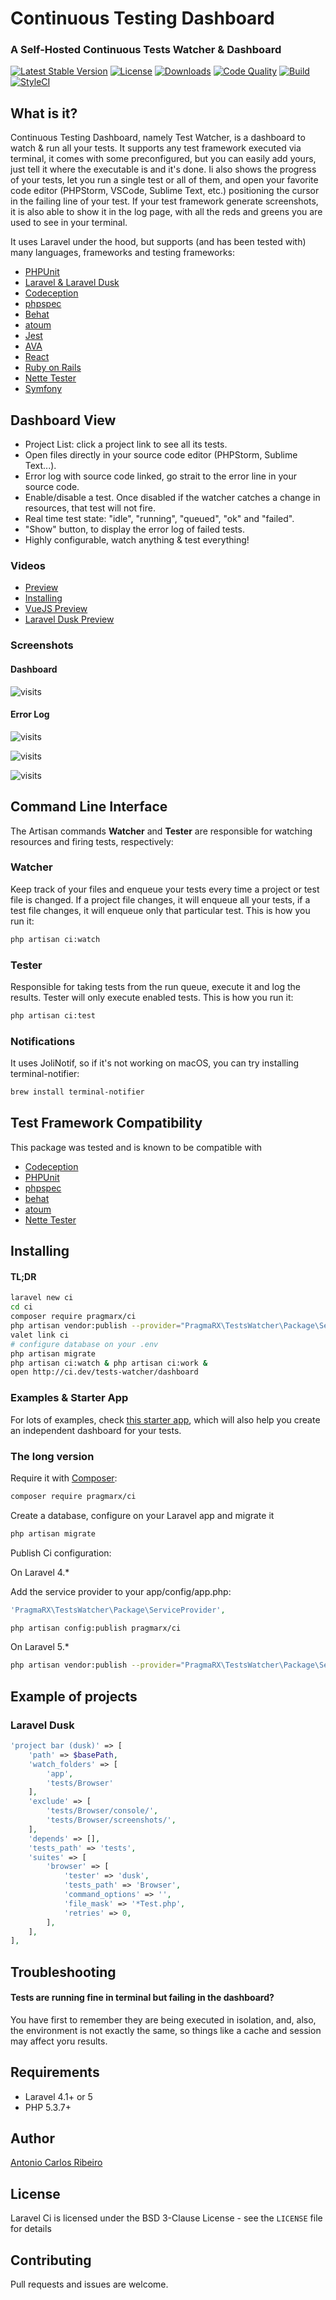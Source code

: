# Continuous Testing Dashboard
### A Self-Hosted Continuous Tests Watcher & Dashboard

[![Latest Stable Version](https://img.shields.io/packagist/v/pragmarx/ci.svg?style=flat-square)](https://packagist.org/packages/pragmarx/ci)
[![License](https://img.shields.io/badge/license-MIT-brightgreen.svg?style=flat-square)](LICENSE.md) 
[![Downloads](https://img.shields.io/packagist/dt/pragmarx/ci.svg?style=flat-square)](https://packagist.org/packages/pragmarx/ci) 
[![Code Quality](https://img.shields.io/scrutinizer/g/antonioribeiro/ci.svg?style=flat-square)](https://scrutinizer-ci.com/g/antonioribeiro/ci/?branch=master) 
[![Build](https://img.shields.io/scrutinizer/build/g/antonioribeiro/ci.svg?style=flat-square)](https://scrutinizer-ci.com/g/antonioribeiro/ci/?branch=master) 
[![StyleCI](https://styleci.io/repos/27037779/shield)](https://styleci.io/repos/27037779)

## What is it?

Continuous Testing Dashboard, namely Test Watcher, is a dashboard to watch & run all your tests. It supports any test framework executed via terminal, it comes with some preconfigured, but you can easily add yours, just tell it where the executable is and it's done. Ii also shows the progress of your tests, let you run a single test or all of them, and open your favorite code editor (PHPStorm, VSCode, Sublime Text, etc.) positioning the cursor in the failing line of your test. If your test framework generate screenshots, it is also able to show it in the log page, with all the reds and greens you are used to see in your terminal.

It uses Laravel under the hood, but supports (and has been tested with) many languages, frameworks and testing frameworks:

* [PHPUnit](https://phpunit.de/)
* [Laravel & Laravel Dusk](https://laravel.com/docs/5.5/dusk)
* [Codeception](http://codeception.com/)
* [phpspec](http://www.phpspec.net/en/stable/)
* [Behat](http://behat.org/en/latest/)
* [atoum](http://atoum.org/)
* [Jest](https://facebook.github.io/jest/)
* [AVA](https://github.com/avajs/ava)
* [React](https://reactjs.org/)
* [Ruby on Rails](http://guides.rubyonrails.org/testing.html)
* [Nette Tester](https://tester.nette.org/)
* [Symfony](https://symfony.com/doc/current/testing.html)

## Dashboard View

* Project List: click a project link to see all its tests.
* Open files directly in your source code editor (PHPStorm, Sublime Text...).
* Error log with source code linked, go strait to the error line in your source code.
* Enable/disable a test. Once disabled if the watcher catches a change in resources, that test will not fire.
* Real time test state: "idle", "running", "queued", "ok" and "failed".
* "Show" button, to display the error log of failed tests.
* Highly configurable, watch anything & test everything!
 
### Videos

- [Preview](https://www.youtube.com/watch?v=sO_aDf3xCgE)
- [Installing](https://youtu.be/AgkKCLNiV8w)
- [VueJS Preview](https://youtu.be/HAdfLYArk_A)
- [Laravel Dusk Preview](https://youtu.be/ooF4oLD9U7Q)

### Screenshots

#### Dashboard

![visits](https://raw.githubusercontent.com/antonioribeiro/ci/master/docs/dashboard.png)

#### Error Log
![visits](https://raw.githubusercontent.com/antonioribeiro/ci/master/docs/errorlog1.png)

![visits](https://raw.githubusercontent.com/antonioribeiro/ci/master/docs/errorlog2.png)

![visits](https://raw.githubusercontent.com/antonioribeiro/ci/master/docs/errorlog3.png)

## Command Line Interface

The Artisan commands **Watcher** and **Tester** are responsible for watching resources and firing tests, respectively:

### Watcher

Keep track of your files and enqueue your tests every time a project or test file is changed. If a project file changes, it will enqueue all your tests, if a test file changes, it will enqueue only that particular test. This is how you run it:

``` bash
php artisan ci:watch
```

### Tester

Responsible for taking tests from the run queue, execute it and log the results. Tester will only execute enabled tests. This is how you run it:

``` bash
php artisan ci:test
```

### Notifications

It uses JoliNotif, so if it's not working on macOS, you can try installing terminal-notifier:

``` bash
brew install terminal-notifier
```

## Test Framework Compatibility

This package was tested and is known to be compatible with

* [Codeception](http://codeception.com/)
* [PHPUnit](https://phpunit.de/)
* [phpspec](http://www.phpspec.net/)
* [behat](http://docs.behat.org/)
* [atoum](https://github.com/atoum/atoum)
* [Nette Tester](http://tester.nette.org/en/)

## Installing

#### TL;DR

``` bash
laravel new ci
cd ci
composer require pragmarx/ci
php artisan vendor:publish --provider="PragmaRX\TestsWatcher\Package\ServiceProvider"
valet link ci
# configure database on your .env
php artisan migrate
php artisan ci:watch & php artisan ci:work &
open http://ci.dev/tests-watcher/dashboard
``` 

### Examples & Starter App

For lots of examples, check [this starter app](https://github.com/antonioribeiro/tests-watcher-starter), which will also help you create an independent dashboard for your tests.

### The long version

Require it with [Composer](http://getcomposer.org/):

``` bash
composer require pragmarx/ci
```

Create a database, configure on your Laravel app and migrate it

``` bash
php artisan migrate
```

Publish Ci configuration:

On Laravel 4.*

Add the service provider to your app/config/app.php:

``` php
'PragmaRX\TestsWatcher\Package\ServiceProvider',
```

``` bash
php artisan config:publish pragmarx/ci
```

On Laravel 5.*

``` bash
php artisan vendor:publish --provider="PragmaRX\TestsWatcher\Package\ServiceProvider"
```

## Example of projects

### Laravel Dusk

``` php
'project bar (dusk)' => [
    'path' => $basePath,
    'watch_folders' => [
        'app',
        'tests/Browser'
    ],
    'exclude' => [
        'tests/Browser/console/',
        'tests/Browser/screenshots/',
    ],
    'depends' => [],
    'tests_path' => 'tests',
    'suites' => [
        'browser' => [
            'tester' => 'dusk',
            'tests_path' => 'Browser',
            'command_options' => '',
            'file_mask' => '*Test.php',
            'retries' => 0,
        ],
    ],
],
```

## Troubleshooting

#### Tests are running fine in terminal but failing in the dashboard? 

You have first to remember they are being executed in isolation, and, also, the environment is not exactly the same, so things like a cache and session may affect yoru results. 

## Requirements

- Laravel 4.1+ or 5
- PHP 5.3.7+

## Author

[Antonio Carlos Ribeiro](http://twitter.com/iantonioribeiro)

## License

Laravel Ci is licensed under the BSD 3-Clause License - see the `LICENSE` file for details

## Contributing

Pull requests and issues are welcome.



<!-- [![Coverage](https://img.shields.io/scrutinizer/coverage/g/antonioribeiro/ci.svg?style=flat-square)](https://scrutinizer-ci.com/g/antonioribeiro/ci/?branch=master) --> 
